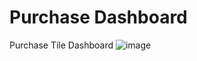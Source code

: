 # Purchase Dashboard
Purchase Tile Dashboard
![image](https://user-images.githubusercontent.com/23382751/223060954-92f7c587-234a-4c58-a6bc-2352f0148e76.png)
